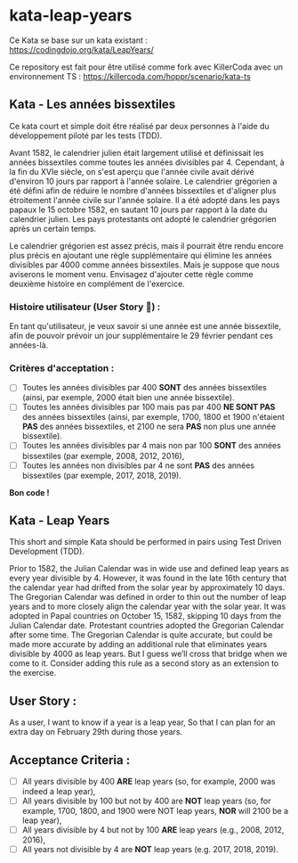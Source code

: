# kata-leap-years

Ce Kata se base sur un kata existant : https://codingdojo.org/kata/LeapYears/

Ce repository est fait pour être utilisé comme fork avec KillerCoda avec un environnement TS : https://killercoda.com/hoppr/scenario/kata-ts

## Kata - Les années bissextiles

Ce kata court et simple doit être réalisé par deux personnes à l'aide du développement piloté par les tests (TDD).

Avant 1582, le calendrier julien était largement utilisé et définissait les années bissextiles comme toutes les années divisibles par 4. Cependant, à la fin du XVIe siècle, on s'est aperçu que l'année civile avait dérivé d'environ 10 jours par rapport à l'année solaire. Le calendrier grégorien a été défini afin de réduire le nombre d'années bissextiles et d'aligner plus étroitement l'année civile sur l'année solaire. Il a été adopté dans les pays papaux le 15 octobre 1582, en sautant 10 jours par rapport à la date du calendrier julien. Les pays protestants ont adopté le calendrier grégorien après un certain temps.

Le calendrier grégorien est assez précis, mais il pourrait être rendu encore plus précis en ajoutant une règle supplémentaire qui élimine les années divisibles par 4000 comme années bissextiles. Mais je suppose que nous aviserons le moment venu. Envisagez d'ajouter cette règle comme deuxième histoire en complément de l'exercice.

### Histoire utilisateur (User Story 👀) :

En tant qu'utilisateur, je veux savoir si une année est une année bissextile, afin de pouvoir prévoir un jour supplémentaire le 29 février pendant ces années-là.

### Critères d'acceptation :
- [ ] Toutes les années divisibles par 400 **SONT** des années bissextiles (ainsi, par exemple, 2000 était bien une année bissextile).
- [ ] Toutes les années divisibles par 100 mais pas par 400 **NE SONT PAS** des années bissextiles (ainsi, par exemple, 1700, 1800 et 1900 n'étaient **PAS** des années bissextiles, et 2100 ne sera **PAS** non plus une année bissextile).
- [ ] Toutes les années divisibles par 4 mais non par 100 **SONT** des années bissextiles (par exemple, 2008, 2012, 2016),
- [ ] Toutes les années non divisibles par 4 ne sont **PAS** des années bissextiles (par exemple, 2017, 2018, 2019).

**Bon code !**

## Kata - Leap Years

This short and simple Kata should be performed in pairs using Test Driven Development (TDD).

Prior to 1582, the Julian Calendar was in wide use and defined leap years as every year divisible by 4. However, it was found in the late 16th century that the calendar year had drifted from the solar year by approximately 10 days. The Gregorian Calendar was defined in order to thin out the number of leap years and to more closely align the calendar year with the solar year. It was adopted in Papal countries on October 15, 1582, skipping 10 days from the Julian Calendar date. Protestant countries adopted the Gregorian Calendar after some time.
The Gregorian Calendar is quite accurate, but could be made more accurate by adding an additional rule that eliminates years divisible by 4000 as leap years. But I guess we’ll cross that bridge when we come to it. Consider adding this rule as a second story as an extension to the exercise.

## User Story :

As a user, I want to know if a year is a leap year, So that I can plan for an extra day on February 29th during those years.

## Acceptance Criteria :

- [ ] All years divisible by 400 **ARE** leap years (so, for example, 2000 was indeed a leap year),
- [ ] All years divisible by 100 but not by 400 are **NOT** leap years (so, for example, 1700, 1800, and 1900 were NOT leap years, **NOR** will 2100 be a leap year),
- [ ] All years divisible by 4 but not by 100 **ARE** leap years (e.g., 2008, 2012, 2016),
- [ ] All years not divisible by 4 are **NOT** leap years (e.g. 2017, 2018, 2019).
